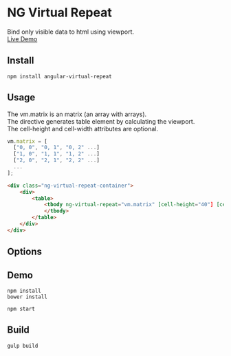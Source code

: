 # NG Virtual Repeat
Bind only visible data to html using viewport.  
[Live Demo](http://klajd.github.io/angular-virtual-repeat)

## Install

    npm install angular-virtual-repeat

## Usage
The vm.matrix is an matrix (an array with arrays).  
The directive generates table element by calculating the viewport.  
The cell-height and cell-width attributes are optional.

```javascript
vm.matrix = [
  ["0, 0", "0, 1", "0, 2" ...]  
  ["1, 0", "1, 1", "1, 2" ...]  
  ["2, 0", "2, 1", "2, 2" ...]  
  ...
];
```

```html
<div class="ng-virtual-repeat-container">
    <div>
        <table>
            <tbody ng-virtual-repeat="vm.matrix" [cell-height="40"] [cell-width="70"]>
            </tbody>
        </table>
    </div>
</div>
```

## Options


## Demo 

    npm install
    bower install
    
    npm start

## Build

    gulp build
    

